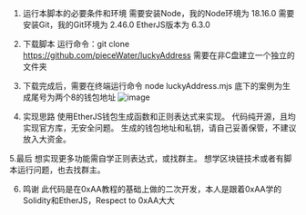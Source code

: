 1. 运行本脚本的必要条件和环境
    需要安装Node，我的Node环境为 18.16.0
    需要安装Git，我的Git环境为  2.46.0
    EtherJS版本为 6.3.0
  
2. 下载脚本
   运行命令：git clone https://github.com/pieceWater/luckyAddress
   需要在非C盘建立一个独立的文件夹

3. 下载完成后，需要在终端运行命令
    node luckyAddress.mjs
    底下的案例为生成尾号为两个8的钱包地址
![image](https://github.com/user-attachments/assets/f7344635-2a91-4eb7-b8db-712551fef3ab)

4. 实现思路
   使用EtherJS钱包生成函数和正则表达式来实现。
   代码纯开源，且均实现官方库，无安全问题。
   生成的钱包地址和私钥，请自己妥善保管，不建议放入大资金。

 5.最后
   想实现更多功能需自学正则表达式，或找群主。
   想学区块链技术或者有脚本运行问题，也去找群主。

 6. 鸣谢
    此代码是在0xAA教程的基础上做的二次开发，本人是跟着0xAA学的Solidity和EtherJS，Respect to 0xAA大大


   
   
